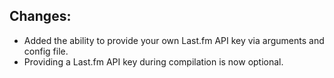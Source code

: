 ## Changes:

- Added the ability to provide your own Last.fm API key via arguments and config file.
- Providing a Last.fm API key during compilation is now optional.
